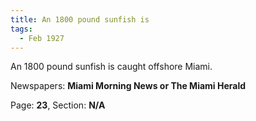 ```yaml
---  
title: An 1800 pound sunfish is  
tags:  
  - Feb 1927  
---  
```

  
An 1800 pound sunfish is caught offshore Miami.  
  
Newspapers: **Miami Morning News or The Miami Herald**  
  
Page: **23**, Section: **N/A** 
